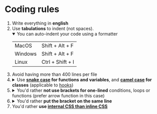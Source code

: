 # Coding rules

<ol>
<li>Write everything in <b>english</b></li>
<li>Use <b>tabulations</b> to indent (not spaces).</li>
<details open>
	<summary>You can auto-indent your code using a formatter</summary>
	<table>
		<tr>
			<td>MacOS</td>
			<td>Shift + Alt + F</td>
		</tr>
		<tr>
			<td>Windows</td>
			<td>Shift + Alt + F</td>
		</tr>
		<tr>
			<td>Linux</td>
			<td>Ctrl + Shift + I</td>
		</tr>
	</table>
</details>

<li>Avoid having more than 400 lines per file</li>
<li>
<details>
	<summary>Use <b><a href="https://en.wikipedia.org/wiki/Snake_case" target="_blank">snake case</a> for functions and variables</b>, and <b><a href="https://en.wikipedia.org/wiki/Camel_case" target="_blank">camel case</a> for classes</b> (applicable to <a href="https://reactjs.org/docs/hooks-intro.html" target="_blank">hooks</a>)</summary>
	
```js
// Correct
function my_function() {
	// ...
	return true;
}
// DON'T
function MyFunction() {
	// ...
	return true;
}

// Correct
function MyHook() {
	// ...
	return <img/>;
}
// DON'T
function my_hook() {
	// ...
	return <img/>;
}
```
</details></li>
<li><details>
	<summary>You'd rather <b>not use brackets for one-lined</b> conditions, loops or functions (prefer arrow function in this case)</summary>

```js
// Correct
if (test)
	return true;

// Correct
if (test) return true;

// DON'T
if (test) {
	return true;
}

// Correct
const func = () => true;
const MyHook = () => <img/>;

// DON'T
function my_function() {
	return true;
}
```
</details></li>

<li><details>
	<summary>You'd rather <b>put the bracket on the same line</b></summary>

```js
// Correct
function my_function() {
	// ...
	return true;
}
// DON'T
function my_function()
{
	// ...
	return true;
}
```
</details></li>

<li>You'd rather <b>use <a href="https://www.hostinger.com/tutorials/difference-between-inline-external-and-internal-css" target="_blank">internal CSS than inline CSS</a></b></li>

</ol>